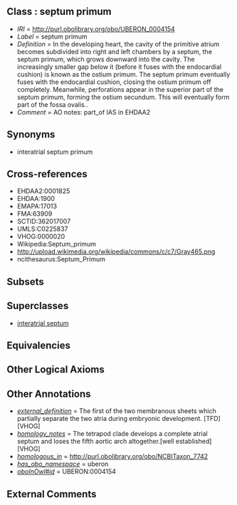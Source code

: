 
## Class : septum primum

 * *IRI* = http://purl.obolibrary.org/obo/UBERON_0004154
 * *Label* = septum primum
 * *Definition* = In the developing heart, the cavity of the primitive atrium becomes subdivided into right and left chambers by a septum, the septum primum, which grows downward into the cavity. The increasingly smaller gap below it (before it fuses with the endocardial cushion) is known as the ostium primum. The septum primum eventually fuses with the endocardial cushion, closing the ostium primum off completely. Meanwhile, perforations appear in the superior part of the septum primum, forming the ostium secundum. This will eventually form part of the fossa ovalis..
 * *Comment* = AO notes: part_of IAS in EHDAA2

## Synonyms

 * interatrial septum primum

## Cross-references

 * EHDAA2:0001825
 * EHDAA:1900
 * EMAPA:17013
 * FMA:63909
 * SCTID:362017007
 * UMLS:C0225837
 * VHOG:0000020
 * Wikipedia:Septum_primum
 * http://upload.wikimedia.org/wikipedia/commons/c/c7/Gray465.png
 * ncithesaurus:Septum_Primum

## Subsets


## Superclasses

 * [interatrial septum](../../UBERON/85/UBERON_0002085.md)

## Equivalencies


## Other Logical Axioms


## Other Annotations

 * *[external_definition](../../UBPROP/01/UBPROP_0000001.md)* = The first of the two membranous sheets which partially separate the two atria during embryonic development. [TFD][VHOG]
 * *[homology_notes](../../UBPROP/03/UBPROP_0000003.md)* = The tetrapod clade develops a complete atrial septum and loses the fifth aortic arch altogether.[well established][VHOG]
 * *[homologous_in](../../core#homologous/in/core#homologous_in.md)* = http://purl.obolibrary.org/obo/NCBITaxon_7742
 * *[has_obo_namespace](../../ce/oboInOwl#hasOBONamespace.md)* = uberon
 * *[oboInOwl#id](../../id/oboInOwl#id.md)* = UBERON:0004154

## External Comments

